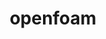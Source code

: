 ---
title: "openfoam"
layout: cache
categories: [package, develop]
meta: {"versions": ["2206", "2312"], "compilers": ["gcc@=11.4.0", "gcc@=12.3.0", "gcc@=7.3.1", "gcc@=9.4.0"], "oss": ["amzn2", "ubuntu20.04", "ubuntu22.04"], "platforms": ["linux"], "targets": ["aarch64", "neoverse_n1", "neoverse_v1", "neoverse_v2", "ppc64le", "skylake_avx512", "x86_64_v3", "x86_64_v4"], "stacks": ["aws-isc", "aws-isc-aarch64", "aws-pcluster-icelake", "aws-pcluster-neoverse_v1", "aws-pcluster-x86_64_v4", "e4s", "e4s-neoverse-v2", "e4s-neoverse_v1", "e4s-power", "root"], "num_specs": 90, "num_specs_by_stack": {"root": 90, "aws-isc-aarch64": 4, "aws-pcluster-neoverse_v1": 4, "aws-pcluster-icelake": 1, "aws-pcluster-x86_64_v4": 4, "aws-isc": 2, "e4s-power": 2, "e4s-neoverse_v1": 2, "e4s-neoverse-v2": 2, "e4s": 2}}
spec_details: [{"hash": "o5gy5vfji636hcrfvgou5e6nkdl2gynw", "compiler": "gcc@=7.3.1", "versions": ["2312"], "os": "amzn2", "platform": "linux", "target": "aarch64", "variants": ["build_system=generic", "~int64", "~kahip", "~knl", "~metis", "~mgridgen", "~paraview", "precision=dp", "+scotch", "+source", "~vtk", "~zoltan"], "stacks": ["root", "aws-isc-aarch64"], "size": "-", "tarball": "https://binaries.spack.io/develop/build_cache/linux-amzn2-aarch64/gcc-7.3.1/openfoam-2312/linux-amzn2-aarch64-gcc-7.3.1-openfoam-2312-o5gy5vfji636hcrfvgou5e6nkdl2gynw.spack"}, {"hash": "vt3mkpr6u5t4vpidbiqtlz33a26fe6lo", "compiler": "gcc@=7.3.1", "versions": ["2312"], "os": "amzn2", "platform": "linux", "target": "aarch64", "variants": ["build_system=generic", "~int64", "~kahip", "~knl", "~metis", "~mgridgen", "~paraview", "precision=dp", "+scotch", "+source", "~vtk", "~zoltan"], "stacks": ["root"], "size": "-", "tarball": "https://binaries.spack.io/develop/build_cache/linux-amzn2-aarch64/gcc-7.3.1/openfoam-2312/linux-amzn2-aarch64-gcc-7.3.1-openfoam-2312-vt3mkpr6u5t4vpidbiqtlz33a26fe6lo.spack"}, {"hash": "flsccrshur5zdaivtyyxzcjnnxeryj2q", "compiler": "gcc@=7.3.1", "versions": ["2312"], "os": "amzn2", "platform": "linux", "target": "aarch64", "variants": ["build_system=generic", "~int64", "~kahip", "~knl", "~metis", "~mgridgen", "~paraview", "precision=dp", "+scotch", "+source", "~vtk", "~zoltan"], "stacks": ["root"], "size": "-", "tarball": "https://binaries.spack.io/develop/build_cache/linux-amzn2-aarch64/gcc-7.3.1/openfoam-2312/linux-amzn2-aarch64-gcc-7.3.1-openfoam-2312-flsccrshur5zdaivtyyxzcjnnxeryj2q.spack"}, {"hash": "53v433wdemxmjpoau5z2o4524yh65tda", "compiler": "gcc@=7.3.1", "versions": ["2312"], "os": "amzn2", "platform": "linux", "target": "aarch64", "variants": ["build_system=generic", "~int64", "~kahip", "~knl", "~metis", "~mgridgen", "~paraview", "precision=dp", "+scotch", "+source", "~vtk", "~zoltan"], "stacks": ["root"], "size": "-", "tarball": "https://binaries.spack.io/develop/build_cache/linux-amzn2-aarch64/gcc-7.3.1/openfoam-2312/linux-amzn2-aarch64-gcc-7.3.1-openfoam-2312-53v433wdemxmjpoau5z2o4524yh65tda.spack"}, {"hash": "vndecchre63vy3k4yinltfxhph2emwrn", "compiler": "gcc@=7.3.1", "versions": ["2312"], "os": "amzn2", "platform": "linux", "target": "aarch64", "variants": ["build_system=generic", "~int64", "~kahip", "~knl", "~metis", "~mgridgen", "~paraview", "precision=dp", "+scotch", "+source", "~vtk", "~zoltan"], "stacks": ["root", "aws-isc-aarch64"], "size": "-", "tarball": "https://binaries.spack.io/develop/build_cache/linux-amzn2-aarch64/gcc-7.3.1/openfoam-2312/linux-amzn2-aarch64-gcc-7.3.1-openfoam-2312-vndecchre63vy3k4yinltfxhph2emwrn.spack"}, {"hash": "mhtzi7dqg65gjvilaivabo5ngg6sbmcr", "compiler": "gcc@=7.3.1", "versions": ["2312"], "os": "amzn2", "platform": "linux", "target": "aarch64", "variants": ["build_system=generic", "~int64", "~kahip", "~knl", "~metis", "~mgridgen", "~paraview", "precision=dp", "+scotch", "+source", "~vtk", "~zoltan"], "stacks": ["root"], "size": "-", "tarball": "https://binaries.spack.io/develop/build_cache/linux-amzn2-aarch64/gcc-7.3.1/openfoam-2312/linux-amzn2-aarch64-gcc-7.3.1-openfoam-2312-mhtzi7dqg65gjvilaivabo5ngg6sbmcr.spack"}, {"hash": "73phynsc3fwm6gxwjazy4xtyqnlln7pu", "compiler": "gcc@=7.3.1", "versions": ["2312"], "os": "amzn2", "platform": "linux", "target": "aarch64", "variants": ["build_system=generic", "~int64", "~kahip", "~knl", "~metis", "~mgridgen", "~paraview", "precision=dp", "+scotch", "+source", "~vtk", "~zoltan"], "stacks": ["root"], "size": "-", "tarball": "https://binaries.spack.io/develop/build_cache/linux-amzn2-aarch64/gcc-7.3.1/openfoam-2312/linux-amzn2-aarch64-gcc-7.3.1-openfoam-2312-73phynsc3fwm6gxwjazy4xtyqnlln7pu.spack"}, {"hash": "br72f75g5pyt3xvzajzu3obdw7jfsx7u", "compiler": "gcc@=7.3.1", "versions": ["2312"], "os": "amzn2", "platform": "linux", "target": "aarch64", "variants": ["build_system=generic", "~int64", "~kahip", "~knl", "~metis", "~mgridgen", "~paraview", "precision=dp", "+scotch", "+source", "~vtk", "~zoltan"], "stacks": ["root"], "size": "-", "tarball": "https://binaries.spack.io/develop/build_cache/linux-amzn2-aarch64/gcc-7.3.1/openfoam-2312/linux-amzn2-aarch64-gcc-7.3.1-openfoam-2312-br72f75g5pyt3xvzajzu3obdw7jfsx7u.spack"}, {"hash": "svym3gkx42zag7war34t26sqysjgsdze", "compiler": "gcc@=7.3.1", "versions": ["2312"], "os": "amzn2", "platform": "linux", "target": "aarch64", "variants": ["build_system=generic", "~int64", "~kahip", "~knl", "~metis", "~mgridgen", "~paraview", "precision=dp", "+scotch", "+source", "~vtk", "~zoltan"], "stacks": ["root"], "size": "-", "tarball": "https://binaries.spack.io/develop/build_cache/linux-amzn2-aarch64/gcc-7.3.1/openfoam-2312/linux-amzn2-aarch64-gcc-7.3.1-openfoam-2312-svym3gkx42zag7war34t26sqysjgsdze.spack"}, {"hash": "d3v2btoi42hf2tzav3x2dklvfqgblqyi", "compiler": "gcc@=12.3.0", "versions": ["2312"], "os": "amzn2", "platform": "linux", "target": "neoverse_n1", "variants": ["build_system=generic", "~int64", "~kahip", "~knl", "~metis", "~mgridgen", "~paraview", "precision=dp", "+scotch", "+source", "~vtk", "~zoltan"], "stacks": ["root"], "size": "-", "tarball": "https://binaries.spack.io/develop/build_cache/linux-amzn2-neoverse_n1/gcc-12.3.0/openfoam-2312/linux-amzn2-neoverse_n1-gcc-12.3.0-openfoam-2312-d3v2btoi42hf2tzav3x2dklvfqgblqyi.spack"}, {"hash": "w3a7665knk2vmmqubdg2e37rbzreq2bs", "compiler": "gcc@=12.3.0", "versions": ["2312"], "os": "amzn2", "platform": "linux", "target": "neoverse_n1", "variants": ["build_system=generic", "~int64", "~kahip", "~knl", "~metis", "~mgridgen", "~paraview", "precision=dp", "+scotch", "+source", "~vtk", "~zoltan"], "stacks": ["root", "aws-pcluster-neoverse_v1"], "size": "-", "tarball": "https://binaries.spack.io/develop/build_cache/linux-amzn2-neoverse_n1/gcc-12.3.0/openfoam-2312/linux-amzn2-neoverse_n1-gcc-12.3.0-openfoam-2312-w3a7665knk2vmmqubdg2e37rbzreq2bs.spack"}, {"hash": "ngny63ihweeea62x4sjj4dc4ks7oa7u6", "compiler": "gcc@=12.3.0", "versions": ["2312"], "os": "amzn2", "platform": "linux", "target": "neoverse_n1", "variants": ["build_system=generic", "~int64", "~kahip", "~knl", "~metis", "~mgridgen", "~paraview", "precision=dp", "+scotch", "+source", "~vtk", "~zoltan"], "stacks": ["root"], "size": "-", "tarball": "https://binaries.spack.io/develop/build_cache/linux-amzn2-neoverse_n1/gcc-12.3.0/openfoam-2312/linux-amzn2-neoverse_n1-gcc-12.3.0-openfoam-2312-ngny63ihweeea62x4sjj4dc4ks7oa7u6.spack"}, {"hash": "b76s7ncngudxle3hlpvwwx23ywd3uovw", "compiler": "gcc@=12.3.0", "versions": ["2312"], "os": "amzn2", "platform": "linux", "target": "neoverse_n1", "variants": ["build_system=generic", "~int64", "~kahip", "~knl", "~metis", "~mgridgen", "~paraview", "precision=dp", "+scotch", "+source", "~vtk", "~zoltan"], "stacks": ["root", "aws-pcluster-neoverse_v1"], "size": "-", "tarball": "https://binaries.spack.io/develop/build_cache/linux-amzn2-neoverse_n1/gcc-12.3.0/openfoam-2312/linux-amzn2-neoverse_n1-gcc-12.3.0-openfoam-2312-b76s7ncngudxle3hlpvwwx23ywd3uovw.spack"}, {"hash": "3xcj4wrkyw7wxxcqwqpud6mzyhpa6jp3", "compiler": "gcc@=12.3.0", "versions": ["2312"], "os": "amzn2", "platform": "linux", "target": "neoverse_n1", "variants": ["build_system=generic", "~int64", "~kahip", "~knl", "~metis", "~mgridgen", "~paraview", "precision=dp", "+scotch", "+source", "~vtk", "~zoltan"], "stacks": ["root"], "size": "-", "tarball": "https://binaries.spack.io/develop/build_cache/linux-amzn2-neoverse_n1/gcc-12.3.0/openfoam-2312/linux-amzn2-neoverse_n1-gcc-12.3.0-openfoam-2312-3xcj4wrkyw7wxxcqwqpud6mzyhpa6jp3.spack"}, {"hash": "qyqzaurr5lvlea2omkt7zgnboielu66q", "compiler": "gcc@=12.3.0", "versions": ["2312"], "os": "amzn2", "platform": "linux", "target": "neoverse_n1", "variants": ["build_system=generic", "~int64", "~kahip", "~knl", "~metis", "~mgridgen", "~paraview", "precision=dp", "+scotch", "+source", "~vtk", "~zoltan"], "stacks": ["root"], "size": "-", "tarball": "https://binaries.spack.io/develop/build_cache/linux-amzn2-neoverse_n1/gcc-12.3.0/openfoam-2312/linux-amzn2-neoverse_n1-gcc-12.3.0-openfoam-2312-qyqzaurr5lvlea2omkt7zgnboielu66q.spack"}, {"hash": "thupvb2vvkgebvimwdgzpqygkx3qdruq", "compiler": "gcc@=12.3.0", "versions": ["2312"], "os": "amzn2", "platform": "linux", "target": "neoverse_n1", "variants": ["build_system=generic", "~int64", "~kahip", "~knl", "~metis", "~mgridgen", "~paraview", "precision=dp", "+scotch", "+source", "~vtk", "~zoltan"], "stacks": ["root"], "size": "-", "tarball": "https://binaries.spack.io/develop/build_cache/linux-amzn2-neoverse_n1/gcc-12.3.0/openfoam-2312/linux-amzn2-neoverse_n1-gcc-12.3.0-openfoam-2312-thupvb2vvkgebvimwdgzpqygkx3qdruq.spack"}, {"hash": "vedjtevkw6wlneu2gkxtvduyp3dtmyqc", "compiler": "gcc@=12.3.0", "versions": ["2312"], "os": "amzn2", "platform": "linux", "target": "neoverse_n1", "variants": ["build_system=generic", "~int64", "~kahip", "~knl", "~metis", "~mgridgen", "~paraview", "precision=dp", "+scotch", "+source", "~vtk", "~zoltan"], "stacks": ["root"], "size": "-", "tarball": "https://binaries.spack.io/develop/build_cache/linux-amzn2-neoverse_n1/gcc-12.3.0/openfoam-2312/linux-amzn2-neoverse_n1-gcc-12.3.0-openfoam-2312-vedjtevkw6wlneu2gkxtvduyp3dtmyqc.spack"}, {"hash": "pth65s7ovoprb4i5tgmjfqrnedzplv2r", "compiler": "gcc@=12.3.0", "versions": ["2312"], "os": "amzn2", "platform": "linux", "target": "neoverse_n1", "variants": ["build_system=generic", "~int64", "~kahip", "~knl", "~metis", "~mgridgen", "~paraview", "precision=dp", "+scotch", "+source", "~vtk", "~zoltan"], "stacks": ["root"], "size": "-", "tarball": "https://binaries.spack.io/develop/build_cache/linux-amzn2-neoverse_n1/gcc-12.3.0/openfoam-2312/linux-amzn2-neoverse_n1-gcc-12.3.0-openfoam-2312-pth65s7ovoprb4i5tgmjfqrnedzplv2r.spack"}, {"hash": "dcyk6zov3tzx4xuua22nbwjysp45rr2g", "compiler": "gcc@=7.3.1", "versions": ["2312"], "os": "amzn2", "platform": "linux", "target": "neoverse_n1", "variants": ["build_system=generic", "~int64", "~kahip", "~knl", "~metis", "~mgridgen", "~paraview", "precision=dp", "+scotch", "+source", "~vtk", "~zoltan"], "stacks": ["root"], "size": "-", "tarball": "https://binaries.spack.io/develop/build_cache/linux-amzn2-neoverse_n1/gcc-7.3.1/openfoam-2312/linux-amzn2-neoverse_n1-gcc-7.3.1-openfoam-2312-dcyk6zov3tzx4xuua22nbwjysp45rr2g.spack"}, {"hash": "cdkafkvprholuctfpgtm35axfo6hb3fm", "compiler": "gcc@=7.3.1", "versions": ["2312"], "os": "amzn2", "platform": "linux", "target": "neoverse_n1", "variants": ["build_system=generic", "~int64", "~kahip", "~knl", "~metis", "~mgridgen", "~paraview", "precision=dp", "+scotch", "+source", "~vtk", "~zoltan"], "stacks": ["root"], "size": "-", "tarball": "https://binaries.spack.io/develop/build_cache/linux-amzn2-neoverse_n1/gcc-7.3.1/openfoam-2312/linux-amzn2-neoverse_n1-gcc-7.3.1-openfoam-2312-cdkafkvprholuctfpgtm35axfo6hb3fm.spack"}, {"hash": "a5x2hkeml4ldgyxrwdkfyrjscyqxresq", "compiler": "gcc@=7.3.1", "versions": ["2312"], "os": "amzn2", "platform": "linux", "target": "neoverse_n1", "variants": ["build_system=generic", "~int64", "~kahip", "~knl", "~metis", "~mgridgen", "~paraview", "precision=dp", "+scotch", "+source", "~vtk", "~zoltan"], "stacks": ["root"], "size": "-", "tarball": "https://binaries.spack.io/develop/build_cache/linux-amzn2-neoverse_n1/gcc-7.3.1/openfoam-2312/linux-amzn2-neoverse_n1-gcc-7.3.1-openfoam-2312-a5x2hkeml4ldgyxrwdkfyrjscyqxresq.spack"}, {"hash": "35bjzjzot5tgxn6esucxikbhi2fgce6m", "compiler": "gcc@=7.3.1", "versions": ["2312"], "os": "amzn2", "platform": "linux", "target": "neoverse_n1", "variants": ["build_system=generic", "~int64", "~kahip", "~knl", "~metis", "~mgridgen", "~paraview", "precision=dp", "+scotch", "+source", "~vtk", "~zoltan"], "stacks": ["root"], "size": "-", "tarball": "https://binaries.spack.io/develop/build_cache/linux-amzn2-neoverse_n1/gcc-7.3.1/openfoam-2312/linux-amzn2-neoverse_n1-gcc-7.3.1-openfoam-2312-35bjzjzot5tgxn6esucxikbhi2fgce6m.spack"}, {"hash": "caxkkzodbr72ckqj5vshopklz7dyabom", "compiler": "gcc@=7.3.1", "versions": ["2312"], "os": "amzn2", "platform": "linux", "target": "neoverse_n1", "variants": ["build_system=generic", "~int64", "~kahip", "~knl", "~metis", "~mgridgen", "~paraview", "precision=dp", "+scotch", "+source", "~vtk", "~zoltan"], "stacks": ["root"], "size": "-", "tarball": "https://binaries.spack.io/develop/build_cache/linux-amzn2-neoverse_n1/gcc-7.3.1/openfoam-2312/linux-amzn2-neoverse_n1-gcc-7.3.1-openfoam-2312-caxkkzodbr72ckqj5vshopklz7dyabom.spack"}, {"hash": "y2nzwuan5p7stsgkqzw6wi62xqikybso", "compiler": "gcc@=7.3.1", "versions": ["2312"], "os": "amzn2", "platform": "linux", "target": "neoverse_n1", "variants": ["build_system=generic", "~int64", "~kahip", "~knl", "~metis", "~mgridgen", "~paraview", "precision=dp", "+scotch", "+source", "~vtk", "~zoltan"], "stacks": ["root", "aws-isc-aarch64"], "size": "-", "tarball": "https://binaries.spack.io/develop/build_cache/linux-amzn2-neoverse_n1/gcc-7.3.1/openfoam-2312/linux-amzn2-neoverse_n1-gcc-7.3.1-openfoam-2312-y2nzwuan5p7stsgkqzw6wi62xqikybso.spack"}, {"hash": "ceju272wsl54wm3gg7b42c3pp2fsig3f", "compiler": "gcc@=7.3.1", "versions": ["2312"], "os": "amzn2", "platform": "linux", "target": "neoverse_n1", "variants": ["build_system=generic", "~int64", "~kahip", "~knl", "~metis", "~mgridgen", "~paraview", "precision=dp", "+scotch", "+source", "~vtk", "~zoltan"], "stacks": ["root"], "size": "-", "tarball": "https://binaries.spack.io/develop/build_cache/linux-amzn2-neoverse_n1/gcc-7.3.1/openfoam-2312/linux-amzn2-neoverse_n1-gcc-7.3.1-openfoam-2312-ceju272wsl54wm3gg7b42c3pp2fsig3f.spack"}, {"hash": "i6hponeoy5uygdcliitlblqphow2a6ut", "compiler": "gcc@=7.3.1", "versions": ["2312"], "os": "amzn2", "platform": "linux", "target": "neoverse_n1", "variants": ["build_system=generic", "~int64", "~kahip", "~knl", "~metis", "~mgridgen", "~paraview", "precision=dp", "+scotch", "+source", "~vtk", "~zoltan"], "stacks": ["root"], "size": "-", "tarball": "https://binaries.spack.io/develop/build_cache/linux-amzn2-neoverse_n1/gcc-7.3.1/openfoam-2312/linux-amzn2-neoverse_n1-gcc-7.3.1-openfoam-2312-i6hponeoy5uygdcliitlblqphow2a6ut.spack"}, {"hash": "crlyasp7mzu246svcs27pcmrrigcpjzi", "compiler": "gcc@=7.3.1", "versions": ["2312"], "os": "amzn2", "platform": "linux", "target": "neoverse_n1", "variants": ["build_system=generic", "~int64", "~kahip", "~knl", "~metis", "~mgridgen", "~paraview", "precision=dp", "+scotch", "+source", "~vtk", "~zoltan"], "stacks": ["root", "aws-isc-aarch64"], "size": "-", "tarball": "https://binaries.spack.io/develop/build_cache/linux-amzn2-neoverse_n1/gcc-7.3.1/openfoam-2312/linux-amzn2-neoverse_n1-gcc-7.3.1-openfoam-2312-crlyasp7mzu246svcs27pcmrrigcpjzi.spack"}, {"hash": "z4hcjtwhkobjs27wesl3pm4hveedxjxm", "compiler": "gcc@=12.3.0", "versions": ["2312"], "os": "amzn2", "platform": "linux", "target": "neoverse_v1", "variants": ["build_system=generic", "~int64", "~kahip", "~knl", "~metis", "~mgridgen", "~paraview", "precision=dp", "+scotch", "+source", "~vtk", "~zoltan"], "stacks": ["root", "aws-pcluster-neoverse_v1"], "size": "-", "tarball": "https://binaries.spack.io/develop/build_cache/linux-amzn2-neoverse_v1/gcc-12.3.0/openfoam-2312/linux-amzn2-neoverse_v1-gcc-12.3.0-openfoam-2312-z4hcjtwhkobjs27wesl3pm4hveedxjxm.spack"}, {"hash": "elm2cywle4hnsirxcyi3oyyy6zl6ztxa", "compiler": "gcc@=12.3.0", "versions": ["2312"], "os": "amzn2", "platform": "linux", "target": "neoverse_v1", "variants": ["build_system=generic", "~int64", "~kahip", "~knl", "~metis", "~mgridgen", "~paraview", "precision=dp", "+scotch", "+source", "~vtk", "~zoltan"], "stacks": ["root"], "size": "-", "tarball": "https://binaries.spack.io/develop/build_cache/linux-amzn2-neoverse_v1/gcc-12.3.0/openfoam-2312/linux-amzn2-neoverse_v1-gcc-12.3.0-openfoam-2312-elm2cywle4hnsirxcyi3oyyy6zl6ztxa.spack"}, {"hash": "56qmx6margse7dkt4jswog2qxodjtfpx", "compiler": "gcc@=12.3.0", "versions": ["2312"], "os": "amzn2", "platform": "linux", "target": "neoverse_v1", "variants": ["build_system=generic", "~int64", "~kahip", "~knl", "~metis", "~mgridgen", "~paraview", "precision=dp", "+scotch", "+source", "~vtk", "~zoltan"], "stacks": ["root"], "size": "-", "tarball": "https://binaries.spack.io/develop/build_cache/linux-amzn2-neoverse_v1/gcc-12.3.0/openfoam-2312/linux-amzn2-neoverse_v1-gcc-12.3.0-openfoam-2312-56qmx6margse7dkt4jswog2qxodjtfpx.spack"}, {"hash": "7m3lun4jlxujlozlix5gyih6rvz7z43w", "compiler": "gcc@=12.3.0", "versions": ["2312"], "os": "amzn2", "platform": "linux", "target": "neoverse_v1", "variants": ["build_system=generic", "~int64", "~kahip", "~knl", "~metis", "~mgridgen", "~paraview", "precision=dp", "+scotch", "+source", "~vtk", "~zoltan"], "stacks": ["root"], "size": "-", "tarball": "https://binaries.spack.io/develop/build_cache/linux-amzn2-neoverse_v1/gcc-12.3.0/openfoam-2312/linux-amzn2-neoverse_v1-gcc-12.3.0-openfoam-2312-7m3lun4jlxujlozlix5gyih6rvz7z43w.spack"}, {"hash": "v4akeuaclzpl5scv7ie2uwtlvhd2u5mg", "compiler": "gcc@=12.3.0", "versions": ["2312"], "os": "amzn2", "platform": "linux", "target": "neoverse_v1", "variants": ["build_system=generic", "~int64", "~kahip", "~knl", "~metis", "~mgridgen", "~paraview", "precision=dp", "+scotch", "+source", "~vtk", "~zoltan"], "stacks": ["root"], "size": "-", "tarball": "https://binaries.spack.io/develop/build_cache/linux-amzn2-neoverse_v1/gcc-12.3.0/openfoam-2312/linux-amzn2-neoverse_v1-gcc-12.3.0-openfoam-2312-v4akeuaclzpl5scv7ie2uwtlvhd2u5mg.spack"}, {"hash": "gwayj72eytlosdi6dvogzyw42fcum7bm", "compiler": "gcc@=12.3.0", "versions": ["2312"], "os": "amzn2", "platform": "linux", "target": "neoverse_v1", "variants": ["build_system=generic", "~int64", "~kahip", "~knl", "~metis", "~mgridgen", "~paraview", "precision=dp", "+scotch", "+source", "~vtk", "~zoltan"], "stacks": ["root"], "size": "-", "tarball": "https://binaries.spack.io/develop/build_cache/linux-amzn2-neoverse_v1/gcc-12.3.0/openfoam-2312/linux-amzn2-neoverse_v1-gcc-12.3.0-openfoam-2312-gwayj72eytlosdi6dvogzyw42fcum7bm.spack"}, {"hash": "xuy7ujkffbmw3pzd6ohluyr2vwnmn5py", "compiler": "gcc@=12.3.0", "versions": ["2312"], "os": "amzn2", "platform": "linux", "target": "neoverse_v1", "variants": ["build_system=generic", "~int64", "~kahip", "~knl", "~metis", "~mgridgen", "~paraview", "precision=dp", "+scotch", "+source", "~vtk", "~zoltan"], "stacks": ["root"], "size": "-", "tarball": "https://binaries.spack.io/develop/build_cache/linux-amzn2-neoverse_v1/gcc-12.3.0/openfoam-2312/linux-amzn2-neoverse_v1-gcc-12.3.0-openfoam-2312-xuy7ujkffbmw3pzd6ohluyr2vwnmn5py.spack"}, {"hash": "m4hhbwcfk4b25ycjqioka4e7f6z5xg6g", "compiler": "gcc@=12.3.0", "versions": ["2312"], "os": "amzn2", "platform": "linux", "target": "neoverse_v1", "variants": ["build_system=generic", "~int64", "~kahip", "~knl", "~metis", "~mgridgen", "~paraview", "precision=dp", "+scotch", "+source", "~vtk", "~zoltan"], "stacks": ["root", "aws-pcluster-neoverse_v1"], "size": "-", "tarball": "https://binaries.spack.io/develop/build_cache/linux-amzn2-neoverse_v1/gcc-12.3.0/openfoam-2312/linux-amzn2-neoverse_v1-gcc-12.3.0-openfoam-2312-m4hhbwcfk4b25ycjqioka4e7f6z5xg6g.spack"}, {"hash": "pcoqgygxpwu5amyq5i3xyglgmb2h7tvp", "compiler": "gcc@=12.3.0", "versions": ["2312"], "os": "amzn2", "platform": "linux", "target": "neoverse_v1", "variants": ["build_system=generic", "~int64", "~kahip", "~knl", "~metis", "~mgridgen", "~paraview", "precision=dp", "+scotch", "+source", "~vtk", "~zoltan"], "stacks": ["root"], "size": "-", "tarball": "https://binaries.spack.io/develop/build_cache/linux-amzn2-neoverse_v1/gcc-12.3.0/openfoam-2312/linux-amzn2-neoverse_v1-gcc-12.3.0-openfoam-2312-pcoqgygxpwu5amyq5i3xyglgmb2h7tvp.spack"}, {"hash": "65k7jgwxrqwa55urq7ishw2ceicsnln7", "compiler": "gcc@=7.3.1", "versions": ["2206"], "os": "amzn2", "platform": "linux", "target": "skylake_avx512", "variants": ["build_system=generic", "~int64", "~kahip", "~knl", "~metis", "~mgridgen", "~paraview", "precision=dp", "+scotch", "+source", "~vtk", "~zoltan"], "stacks": ["aws-pcluster-icelake", "root"], "size": "-", "tarball": "https://binaries.spack.io/develop/build_cache/linux-amzn2-skylake_avx512/gcc-7.3.1/openfoam-2206/linux-amzn2-skylake_avx512-gcc-7.3.1-openfoam-2206-65k7jgwxrqwa55urq7ishw2ceicsnln7.spack"}, {"hash": "rvk3liyl4gvykeszqmgtpiv2qirwjsrt", "compiler": "gcc@=12.3.0", "versions": ["2312"], "os": "amzn2", "platform": "linux", "target": "x86_64_v3", "variants": ["build_system=generic", "~int64", "~kahip", "~knl", "~metis", "~mgridgen", "~paraview", "precision=dp", "+scotch", "+source", "~vtk", "~zoltan"], "stacks": ["root", "aws-pcluster-x86_64_v4"], "size": "-", "tarball": "https://binaries.spack.io/develop/build_cache/linux-amzn2-x86_64_v3/gcc-12.3.0/openfoam-2312/linux-amzn2-x86_64_v3-gcc-12.3.0-openfoam-2312-rvk3liyl4gvykeszqmgtpiv2qirwjsrt.spack"}, {"hash": "z2pberuu77hvopk7nqpgmel6gv6ghlgf", "compiler": "gcc@=12.3.0", "versions": ["2312"], "os": "amzn2", "platform": "linux", "target": "x86_64_v3", "variants": ["build_system=generic", "~int64", "~kahip", "~knl", "~metis", "~mgridgen", "~paraview", "precision=dp", "+scotch", "+source", "~vtk", "~zoltan"], "stacks": ["root"], "size": "-", "tarball": "https://binaries.spack.io/develop/build_cache/linux-amzn2-x86_64_v3/gcc-12.3.0/openfoam-2312/linux-amzn2-x86_64_v3-gcc-12.3.0-openfoam-2312-z2pberuu77hvopk7nqpgmel6gv6ghlgf.spack"}, {"hash": "alrxsnogg2dqkqa5tqzn3uxkvu7mj63o", "compiler": "gcc@=12.3.0", "versions": ["2312"], "os": "amzn2", "platform": "linux", "target": "x86_64_v3", "variants": ["build_system=generic", "~int64", "~kahip", "~knl", "~metis", "~mgridgen", "~paraview", "precision=dp", "+scotch", "+source", "~vtk", "~zoltan"], "stacks": ["root"], "size": "-", "tarball": "https://binaries.spack.io/develop/build_cache/linux-amzn2-x86_64_v3/gcc-12.3.0/openfoam-2312/linux-amzn2-x86_64_v3-gcc-12.3.0-openfoam-2312-alrxsnogg2dqkqa5tqzn3uxkvu7mj63o.spack"}, {"hash": "43ayd54vim2ltqbxpj6vjn3hd6e7q4tp", "compiler": "gcc@=12.3.0", "versions": ["2312"], "os": "amzn2", "platform": "linux", "target": "x86_64_v3", "variants": ["build_system=generic", "~int64", "~kahip", "~knl", "~metis", "~mgridgen", "~paraview", "precision=dp", "+scotch", "+source", "~vtk", "~zoltan"], "stacks": ["root"], "size": "-", "tarball": "https://binaries.spack.io/develop/build_cache/linux-amzn2-x86_64_v3/gcc-12.3.0/openfoam-2312/linux-amzn2-x86_64_v3-gcc-12.3.0-openfoam-2312-43ayd54vim2ltqbxpj6vjn3hd6e7q4tp.spack"}, {"hash": "j4bidrkhzy4h2fjrvz6vn73td26nmqsq", "compiler": "gcc@=12.3.0", "versions": ["2312"], "os": "amzn2", "platform": "linux", "target": "x86_64_v3", "variants": ["build_system=generic", "~int64", "~kahip", "~knl", "~metis", "~mgridgen", "~paraview", "precision=dp", "+scotch", "+source", "~vtk", "~zoltan"], "stacks": ["root"], "size": "-", "tarball": "https://binaries.spack.io/develop/build_cache/linux-amzn2-x86_64_v3/gcc-12.3.0/openfoam-2312/linux-amzn2-x86_64_v3-gcc-12.3.0-openfoam-2312-j4bidrkhzy4h2fjrvz6vn73td26nmqsq.spack"}, {"hash": "xuk7qdktliayus5kw473enwedenel4iy", "compiler": "gcc@=12.3.0", "versions": ["2312"], "os": "amzn2", "platform": "linux", "target": "x86_64_v3", "variants": ["build_system=generic", "~int64", "~kahip", "~knl", "~metis", "~mgridgen", "~paraview", "precision=dp", "+scotch", "+source", "~vtk", "~zoltan"], "stacks": ["root", "aws-pcluster-x86_64_v4"], "size": "-", "tarball": "https://binaries.spack.io/develop/build_cache/linux-amzn2-x86_64_v3/gcc-12.3.0/openfoam-2312/linux-amzn2-x86_64_v3-gcc-12.3.0-openfoam-2312-xuk7qdktliayus5kw473enwedenel4iy.spack"}, {"hash": "xf7dz5jrmr7uf2plyzq3wcwvlr57q7vc", "compiler": "gcc@=12.3.0", "versions": ["2312"], "os": "amzn2", "platform": "linux", "target": "x86_64_v3", "variants": ["build_system=generic", "~int64", "~kahip", "~knl", "~metis", "~mgridgen", "~paraview", "precision=dp", "+scotch", "+source", "~vtk", "~zoltan"], "stacks": ["root"], "size": "-", "tarball": "https://binaries.spack.io/develop/build_cache/linux-amzn2-x86_64_v3/gcc-12.3.0/openfoam-2312/linux-amzn2-x86_64_v3-gcc-12.3.0-openfoam-2312-xf7dz5jrmr7uf2plyzq3wcwvlr57q7vc.spack"}, {"hash": "hfcotmxw2ubwtl2om5v5m7rqly3ubqrk", "compiler": "gcc@=12.3.0", "versions": ["2312"], "os": "amzn2", "platform": "linux", "target": "x86_64_v3", "variants": ["build_system=generic", "~int64", "~kahip", "~knl", "~metis", "~mgridgen", "~paraview", "precision=dp", "+scotch", "+source", "~vtk", "~zoltan"], "stacks": ["root"], "size": "-", "tarball": "https://binaries.spack.io/develop/build_cache/linux-amzn2-x86_64_v3/gcc-12.3.0/openfoam-2312/linux-amzn2-x86_64_v3-gcc-12.3.0-openfoam-2312-hfcotmxw2ubwtl2om5v5m7rqly3ubqrk.spack"}, {"hash": "jx6uqzq2keeksbgrphd35ftbtsmet2ry", "compiler": "gcc@=12.3.0", "versions": ["2312"], "os": "amzn2", "platform": "linux", "target": "x86_64_v3", "variants": ["build_system=generic", "~int64", "~kahip", "~knl", "~metis", "~mgridgen", "~paraview", "precision=dp", "+scotch", "+source", "~vtk", "~zoltan"], "stacks": ["root"], "size": "-", "tarball": "https://binaries.spack.io/develop/build_cache/linux-amzn2-x86_64_v3/gcc-12.3.0/openfoam-2312/linux-amzn2-x86_64_v3-gcc-12.3.0-openfoam-2312-jx6uqzq2keeksbgrphd35ftbtsmet2ry.spack"}, {"hash": "n2zwkkxnbbleob2xllnzrladdxm2pq7y", "compiler": "gcc@=7.3.1", "versions": ["2312"], "os": "amzn2", "platform": "linux", "target": "x86_64_v3", "variants": ["build_system=generic", "~int64", "~kahip", "~knl", "~metis", "~mgridgen", "~paraview", "precision=dp", "+scotch", "+source", "~vtk", "~zoltan"], "stacks": ["root"], "size": "-", "tarball": "https://binaries.spack.io/develop/build_cache/linux-amzn2-x86_64_v3/gcc-7.3.1/openfoam-2312/linux-amzn2-x86_64_v3-gcc-7.3.1-openfoam-2312-n2zwkkxnbbleob2xllnzrladdxm2pq7y.spack"}, {"hash": "logncfvz5p5wderredpzzzy37idqr5ld", "compiler": "gcc@=7.3.1", "versions": ["2312"], "os": "amzn2", "platform": "linux", "target": "x86_64_v3", "variants": ["build_system=generic", "~int64", "~kahip", "~knl", "~metis", "~mgridgen", "~paraview", "precision=dp", "+scotch", "+source", "~vtk", "~zoltan"], "stacks": ["root"], "size": "-", "tarball": "https://binaries.spack.io/develop/build_cache/linux-amzn2-x86_64_v3/gcc-7.3.1/openfoam-2312/linux-amzn2-x86_64_v3-gcc-7.3.1-openfoam-2312-logncfvz5p5wderredpzzzy37idqr5ld.spack"}, {"hash": "u25pjaxavphvuyzwjgs5ze2mz7rglxsa", "compiler": "gcc@=7.3.1", "versions": ["2312"], "os": "amzn2", "platform": "linux", "target": "x86_64_v3", "variants": ["build_system=generic", "~int64", "~kahip", "~knl", "~metis", "~mgridgen", "~paraview", "precision=dp", "+scotch", "+source", "~vtk", "~zoltan"], "stacks": ["root"], "size": "-", "tarball": "https://binaries.spack.io/develop/build_cache/linux-amzn2-x86_64_v3/gcc-7.3.1/openfoam-2312/linux-amzn2-x86_64_v3-gcc-7.3.1-openfoam-2312-u25pjaxavphvuyzwjgs5ze2mz7rglxsa.spack"}, {"hash": "o6y44s4im2aetemr2m554yevsvybkthp", "compiler": "gcc@=7.3.1", "versions": ["2312"], "os": "amzn2", "platform": "linux", "target": "x86_64_v3", "variants": ["build_system=generic", "~int64", "~kahip", "~knl", "~metis", "~mgridgen", "~paraview", "precision=dp", "+scotch", "+source", "~vtk", "~zoltan"], "stacks": ["root"], "size": "-", "tarball": "https://binaries.spack.io/develop/build_cache/linux-amzn2-x86_64_v3/gcc-7.3.1/openfoam-2312/linux-amzn2-x86_64_v3-gcc-7.3.1-openfoam-2312-o6y44s4im2aetemr2m554yevsvybkthp.spack"}, {"hash": "6nw2hlf4zhpd7zbg3hayw2u25a4tuedc", "compiler": "gcc@=7.3.1", "versions": ["2312"], "os": "amzn2", "platform": "linux", "target": "x86_64_v3", "variants": ["build_system=generic", "~int64", "~kahip", "~knl", "~metis", "~mgridgen", "~paraview", "precision=dp", "+scotch", "+source", "~vtk", "~zoltan"], "stacks": ["root"], "size": "-", "tarball": "https://binaries.spack.io/develop/build_cache/linux-amzn2-x86_64_v3/gcc-7.3.1/openfoam-2312/linux-amzn2-x86_64_v3-gcc-7.3.1-openfoam-2312-6nw2hlf4zhpd7zbg3hayw2u25a4tuedc.spack"}, {"hash": "jw4ilqjavzenwt7yzmrq53zn7emifovt", "compiler": "gcc@=7.3.1", "versions": ["2312"], "os": "amzn2", "platform": "linux", "target": "x86_64_v3", "variants": ["build_system=generic", "~int64", "~kahip", "~knl", "~metis", "~mgridgen", "~paraview", "precision=dp", "+scotch", "+source", "~vtk", "~zoltan"], "stacks": ["root", "aws-isc"], "size": "-", "tarball": "https://binaries.spack.io/develop/build_cache/linux-amzn2-x86_64_v3/gcc-7.3.1/openfoam-2312/linux-amzn2-x86_64_v3-gcc-7.3.1-openfoam-2312-jw4ilqjavzenwt7yzmrq53zn7emifovt.spack"}, {"hash": "bhw6gojmekrnk4675soflgbfcovo3dnn", "compiler": "gcc@=7.3.1", "versions": ["2312"], "os": "amzn2", "platform": "linux", "target": "x86_64_v3", "variants": ["build_system=generic", "~int64", "~kahip", "~knl", "~metis", "~mgridgen", "~paraview", "precision=dp", "+scotch", "+source", "~vtk", "~zoltan"], "stacks": ["root"], "size": "-", "tarball": "https://binaries.spack.io/develop/build_cache/linux-amzn2-x86_64_v3/gcc-7.3.1/openfoam-2312/linux-amzn2-x86_64_v3-gcc-7.3.1-openfoam-2312-bhw6gojmekrnk4675soflgbfcovo3dnn.spack"}, {"hash": "y7stzoooqye7oocbsezshdgzsibaxnpo", "compiler": "gcc@=7.3.1", "versions": ["2312"], "os": "amzn2", "platform": "linux", "target": "x86_64_v3", "variants": ["build_system=generic", "~int64", "~kahip", "~knl", "~metis", "~mgridgen", "~paraview", "precision=dp", "+scotch", "+source", "~vtk", "~zoltan"], "stacks": ["root", "aws-isc"], "size": "-", "tarball": "https://binaries.spack.io/develop/build_cache/linux-amzn2-x86_64_v3/gcc-7.3.1/openfoam-2312/linux-amzn2-x86_64_v3-gcc-7.3.1-openfoam-2312-y7stzoooqye7oocbsezshdgzsibaxnpo.spack"}, {"hash": "v4prnawyfs5qyedlmnypavkbpkbuuc2z", "compiler": "gcc@=7.3.1", "versions": ["2312"], "os": "amzn2", "platform": "linux", "target": "x86_64_v3", "variants": ["build_system=generic", "~int64", "~kahip", "~knl", "~metis", "~mgridgen", "~paraview", "precision=dp", "+scotch", "+source", "~vtk", "~zoltan"], "stacks": ["root"], "size": "-", "tarball": "https://binaries.spack.io/develop/build_cache/linux-amzn2-x86_64_v3/gcc-7.3.1/openfoam-2312/linux-amzn2-x86_64_v3-gcc-7.3.1-openfoam-2312-v4prnawyfs5qyedlmnypavkbpkbuuc2z.spack"}, {"hash": "3zkx5fo6ewlsrvk3pprogjwtb7logxv2", "compiler": "gcc@=12.3.0", "versions": ["2312"], "os": "amzn2", "platform": "linux", "target": "x86_64_v4", "variants": ["build_system=generic", "~int64", "~kahip", "~knl", "~metis", "~mgridgen", "~paraview", "precision=dp", "+scotch", "+source", "~vtk", "~zoltan"], "stacks": ["root"], "size": "-", "tarball": "https://binaries.spack.io/develop/build_cache/linux-amzn2-x86_64_v4/gcc-12.3.0/openfoam-2312/linux-amzn2-x86_64_v4-gcc-12.3.0-openfoam-2312-3zkx5fo6ewlsrvk3pprogjwtb7logxv2.spack"}, {"hash": "ywapdolkv3wjosydmc3z7yn64hplxw6u", "compiler": "gcc@=12.3.0", "versions": ["2312"], "os": "amzn2", "platform": "linux", "target": "x86_64_v4", "variants": ["build_system=generic", "~int64", "~kahip", "~knl", "~metis", "~mgridgen", "~paraview", "precision=dp", "+scotch", "+source", "~vtk", "~zoltan"], "stacks": ["root"], "size": "-", "tarball": "https://binaries.spack.io/develop/build_cache/linux-amzn2-x86_64_v4/gcc-12.3.0/openfoam-2312/linux-amzn2-x86_64_v4-gcc-12.3.0-openfoam-2312-ywapdolkv3wjosydmc3z7yn64hplxw6u.spack"}, {"hash": "ctftcpdi23abszl27vybmlevd2lcyk5g", "compiler": "gcc@=12.3.0", "versions": ["2312"], "os": "amzn2", "platform": "linux", "target": "x86_64_v4", "variants": ["build_system=generic", "~int64", "~kahip", "~knl", "~metis", "~mgridgen", "~paraview", "precision=dp", "+scotch", "+source", "~vtk", "~zoltan"], "stacks": ["root"], "size": "-", "tarball": "https://binaries.spack.io/develop/build_cache/linux-amzn2-x86_64_v4/gcc-12.3.0/openfoam-2312/linux-amzn2-x86_64_v4-gcc-12.3.0-openfoam-2312-ctftcpdi23abszl27vybmlevd2lcyk5g.spack"}, {"hash": "kx3z37x2cdl67mndseye5vskavya6oyn", "compiler": "gcc@=12.3.0", "versions": ["2312"], "os": "amzn2", "platform": "linux", "target": "x86_64_v4", "variants": ["build_system=generic", "~int64", "~kahip", "~knl", "~metis", "~mgridgen", "~paraview", "precision=dp", "+scotch", "+source", "~vtk", "~zoltan"], "stacks": ["root"], "size": "-", "tarball": "https://binaries.spack.io/develop/build_cache/linux-amzn2-x86_64_v4/gcc-12.3.0/openfoam-2312/linux-amzn2-x86_64_v4-gcc-12.3.0-openfoam-2312-kx3z37x2cdl67mndseye5vskavya6oyn.spack"}, {"hash": "ieyfodirkzmyyx4lcqvudum53bpoic3u", "compiler": "gcc@=12.3.0", "versions": ["2312"], "os": "amzn2", "platform": "linux", "target": "x86_64_v4", "variants": ["build_system=generic", "~int64", "~kahip", "~knl", "~metis", "~mgridgen", "~paraview", "precision=dp", "+scotch", "+source", "~vtk", "~zoltan"], "stacks": ["root"], "size": "-", "tarball": "https://binaries.spack.io/develop/build_cache/linux-amzn2-x86_64_v4/gcc-12.3.0/openfoam-2312/linux-amzn2-x86_64_v4-gcc-12.3.0-openfoam-2312-ieyfodirkzmyyx4lcqvudum53bpoic3u.spack"}, {"hash": "ag55qptzs4czp2iho2frowulh7obkwkg", "compiler": "gcc@=12.3.0", "versions": ["2312"], "os": "amzn2", "platform": "linux", "target": "x86_64_v4", "variants": ["build_system=generic", "~int64", "~kahip", "~knl", "~metis", "~mgridgen", "~paraview", "precision=dp", "+scotch", "+source", "~vtk", "~zoltan"], "stacks": ["root", "aws-pcluster-x86_64_v4"], "size": "-", "tarball": "https://binaries.spack.io/develop/build_cache/linux-amzn2-x86_64_v4/gcc-12.3.0/openfoam-2312/linux-amzn2-x86_64_v4-gcc-12.3.0-openfoam-2312-ag55qptzs4czp2iho2frowulh7obkwkg.spack"}, {"hash": "6bceqb77y4d2pihgwxuhktr6xbzhsd2w", "compiler": "gcc@=12.3.0", "versions": ["2312"], "os": "amzn2", "platform": "linux", "target": "x86_64_v4", "variants": ["build_system=generic", "~int64", "~kahip", "~knl", "~metis", "~mgridgen", "~paraview", "precision=dp", "+scotch", "+source", "~vtk", "~zoltan"], "stacks": ["root"], "size": "-", "tarball": "https://binaries.spack.io/develop/build_cache/linux-amzn2-x86_64_v4/gcc-12.3.0/openfoam-2312/linux-amzn2-x86_64_v4-gcc-12.3.0-openfoam-2312-6bceqb77y4d2pihgwxuhktr6xbzhsd2w.spack"}, {"hash": "cqta737ugdr6o54ac2jwed7kodndpamv", "compiler": "gcc@=12.3.0", "versions": ["2312"], "os": "amzn2", "platform": "linux", "target": "x86_64_v4", "variants": ["build_system=generic", "~int64", "~kahip", "~knl", "~metis", "~mgridgen", "~paraview", "precision=dp", "+scotch", "+source", "~vtk", "~zoltan"], "stacks": ["root"], "size": "-", "tarball": "https://binaries.spack.io/develop/build_cache/linux-amzn2-x86_64_v4/gcc-12.3.0/openfoam-2312/linux-amzn2-x86_64_v4-gcc-12.3.0-openfoam-2312-cqta737ugdr6o54ac2jwed7kodndpamv.spack"}, {"hash": "sak7oxk2os4st52245skoauz4hco6uf7", "compiler": "gcc@=12.3.0", "versions": ["2312"], "os": "amzn2", "platform": "linux", "target": "x86_64_v4", "variants": ["build_system=generic", "~int64", "~kahip", "~knl", "~metis", "~mgridgen", "~paraview", "precision=dp", "+scotch", "+source", "~vtk", "~zoltan"], "stacks": ["root", "aws-pcluster-x86_64_v4"], "size": "-", "tarball": "https://binaries.spack.io/develop/build_cache/linux-amzn2-x86_64_v4/gcc-12.3.0/openfoam-2312/linux-amzn2-x86_64_v4-gcc-12.3.0-openfoam-2312-sak7oxk2os4st52245skoauz4hco6uf7.spack"}, {"hash": "quhriyywsetpekoxv6egjp7jxof6e4t3", "compiler": "gcc@=9.4.0", "versions": ["2312"], "os": "ubuntu20.04", "platform": "linux", "target": "ppc64le", "variants": ["build_system=generic", "~int64", "~kahip", "~knl", "~metis", "~mgridgen", "~paraview", "precision=dp", "+scotch", "+source", "~vtk", "~zoltan"], "stacks": ["root"], "size": "-", "tarball": "https://binaries.spack.io/develop/build_cache/linux-ubuntu20.04-ppc64le/gcc-9.4.0/openfoam-2312/linux-ubuntu20.04-ppc64le-gcc-9.4.0-openfoam-2312-quhriyywsetpekoxv6egjp7jxof6e4t3.spack"}, {"hash": "o2ylyhgk4sdy5x5jqyhlckmt4no6vygy", "compiler": "gcc@=9.4.0", "versions": ["2312"], "os": "ubuntu20.04", "platform": "linux", "target": "ppc64le", "variants": ["build_system=generic", "~int64", "~kahip", "~knl", "~metis", "~mgridgen", "~paraview", "precision=dp", "+scotch", "+source", "~vtk", "~zoltan"], "stacks": ["e4s-power", "root"], "size": "-", "tarball": "https://binaries.spack.io/develop/build_cache/linux-ubuntu20.04-ppc64le/gcc-9.4.0/openfoam-2312/linux-ubuntu20.04-ppc64le-gcc-9.4.0-openfoam-2312-o2ylyhgk4sdy5x5jqyhlckmt4no6vygy.spack"}, {"hash": "rrxg4f4qqvvxg3q27h2gxjq5jrf2ddle", "compiler": "gcc@=9.4.0", "versions": ["2312"], "os": "ubuntu20.04", "platform": "linux", "target": "ppc64le", "variants": ["build_system=generic", "~int64", "~kahip", "~knl", "~metis", "~mgridgen", "~paraview", "precision=dp", "+scotch", "+source", "~vtk", "~zoltan"], "stacks": ["root"], "size": "-", "tarball": "https://binaries.spack.io/develop/build_cache/linux-ubuntu20.04-ppc64le/gcc-9.4.0/openfoam-2312/linux-ubuntu20.04-ppc64le-gcc-9.4.0-openfoam-2312-rrxg4f4qqvvxg3q27h2gxjq5jrf2ddle.spack"}, {"hash": "wvvzepdjp2fj5jpkvqgsxndifks7alva", "compiler": "gcc@=9.4.0", "versions": ["2312"], "os": "ubuntu20.04", "platform": "linux", "target": "ppc64le", "variants": ["build_system=generic", "~int64", "~kahip", "~knl", "~metis", "~mgridgen", "~paraview", "precision=dp", "+scotch", "+source", "~vtk", "~zoltan"], "stacks": ["root"], "size": "-", "tarball": "https://binaries.spack.io/develop/build_cache/linux-ubuntu20.04-ppc64le/gcc-9.4.0/openfoam-2312/linux-ubuntu20.04-ppc64le-gcc-9.4.0-openfoam-2312-wvvzepdjp2fj5jpkvqgsxndifks7alva.spack"}, {"hash": "elxctckgq2wtltx73syinyupg4mgqcyh", "compiler": "gcc@=9.4.0", "versions": ["2312"], "os": "ubuntu20.04", "platform": "linux", "target": "ppc64le", "variants": ["build_system=generic", "~int64", "~kahip", "~knl", "~metis", "~mgridgen", "~paraview", "precision=dp", "+scotch", "+source", "~vtk", "~zoltan"], "stacks": ["root"], "size": "-", "tarball": "https://binaries.spack.io/develop/build_cache/linux-ubuntu20.04-ppc64le/gcc-9.4.0/openfoam-2312/linux-ubuntu20.04-ppc64le-gcc-9.4.0-openfoam-2312-elxctckgq2wtltx73syinyupg4mgqcyh.spack"}, {"hash": "4vxi5js3ii72nyjagqrymoujpry5tcsu", "compiler": "gcc@=9.4.0", "versions": ["2312"], "os": "ubuntu20.04", "platform": "linux", "target": "ppc64le", "variants": ["build_system=generic", "~int64", "~kahip", "~knl", "~metis", "~mgridgen", "~paraview", "precision=dp", "+scotch", "+source", "~vtk", "~zoltan"], "stacks": ["e4s-power", "root"], "size": "-", "tarball": "https://binaries.spack.io/develop/build_cache/linux-ubuntu20.04-ppc64le/gcc-9.4.0/openfoam-2312/linux-ubuntu20.04-ppc64le-gcc-9.4.0-openfoam-2312-4vxi5js3ii72nyjagqrymoujpry5tcsu.spack"}, {"hash": "e2bmn5xehlhvsg7yvekyxw5ejyazvwfc", "compiler": "gcc@=11.4.0", "versions": ["2312"], "os": "ubuntu22.04", "platform": "linux", "target": "neoverse_v1", "variants": ["build_system=generic", "~int64", "~kahip", "~knl", "~metis", "~mgridgen", "~paraview", "precision=dp", "+scotch", "+source", "~vtk", "~zoltan"], "stacks": ["e4s-neoverse_v1", "root"], "size": "-", "tarball": "https://binaries.spack.io/develop/build_cache/linux-ubuntu22.04-neoverse_v1/gcc-11.4.0/openfoam-2312/linux-ubuntu22.04-neoverse_v1-gcc-11.4.0-openfoam-2312-e2bmn5xehlhvsg7yvekyxw5ejyazvwfc.spack"}, {"hash": "puhzjt4sswzdgbh75y7x5hnpoahawhua", "compiler": "gcc@=11.4.0", "versions": ["2312"], "os": "ubuntu22.04", "platform": "linux", "target": "neoverse_v1", "variants": ["build_system=generic", "~int64", "~kahip", "~knl", "~metis", "~mgridgen", "~paraview", "precision=dp", "+scotch", "+source", "~vtk", "~zoltan"], "stacks": ["root"], "size": "-", "tarball": "https://binaries.spack.io/develop/build_cache/linux-ubuntu22.04-neoverse_v1/gcc-11.4.0/openfoam-2312/linux-ubuntu22.04-neoverse_v1-gcc-11.4.0-openfoam-2312-puhzjt4sswzdgbh75y7x5hnpoahawhua.spack"}, {"hash": "45wkago77pd7ifablhgvzwwea4ximnm3", "compiler": "gcc@=11.4.0", "versions": ["2312"], "os": "ubuntu22.04", "platform": "linux", "target": "neoverse_v1", "variants": ["build_system=generic", "~int64", "~kahip", "~knl", "~metis", "~mgridgen", "~paraview", "precision=dp", "+scotch", "+source", "~vtk", "~zoltan"], "stacks": ["root"], "size": "-", "tarball": "https://binaries.spack.io/develop/build_cache/linux-ubuntu22.04-neoverse_v1/gcc-11.4.0/openfoam-2312/linux-ubuntu22.04-neoverse_v1-gcc-11.4.0-openfoam-2312-45wkago77pd7ifablhgvzwwea4ximnm3.spack"}, {"hash": "cx2tdsgjcvf7ecdqrjufaaqnppqnkuzo", "compiler": "gcc@=11.4.0", "versions": ["2312"], "os": "ubuntu22.04", "platform": "linux", "target": "neoverse_v1", "variants": ["build_system=generic", "~int64", "~kahip", "~knl", "~metis", "~mgridgen", "~paraview", "precision=dp", "+scotch", "+source", "~vtk", "~zoltan"], "stacks": ["root"], "size": "-", "tarball": "https://binaries.spack.io/develop/build_cache/linux-ubuntu22.04-neoverse_v1/gcc-11.4.0/openfoam-2312/linux-ubuntu22.04-neoverse_v1-gcc-11.4.0-openfoam-2312-cx2tdsgjcvf7ecdqrjufaaqnppqnkuzo.spack"}, {"hash": "uh6h2mlv23kwltziaxyrucgvu2h3dpbd", "compiler": "gcc@=11.4.0", "versions": ["2312"], "os": "ubuntu22.04", "platform": "linux", "target": "neoverse_v1", "variants": ["build_system=generic", "~int64", "~kahip", "~knl", "~metis", "~mgridgen", "~paraview", "precision=dp", "+scotch", "+source", "~vtk", "~zoltan"], "stacks": ["e4s-neoverse_v1", "root"], "size": "-", "tarball": "https://binaries.spack.io/develop/build_cache/linux-ubuntu22.04-neoverse_v1/gcc-11.4.0/openfoam-2312/linux-ubuntu22.04-neoverse_v1-gcc-11.4.0-openfoam-2312-uh6h2mlv23kwltziaxyrucgvu2h3dpbd.spack"}, {"hash": "e7wtrr6wth6u4kqjejlc2urdbztxwopz", "compiler": "gcc@=11.4.0", "versions": ["2312"], "os": "ubuntu22.04", "platform": "linux", "target": "neoverse_v1", "variants": ["build_system=generic", "~int64", "~kahip", "~knl", "~metis", "~mgridgen", "~paraview", "precision=dp", "+scotch", "+source", "~vtk", "~zoltan"], "stacks": ["root"], "size": "-", "tarball": "https://binaries.spack.io/develop/build_cache/linux-ubuntu22.04-neoverse_v1/gcc-11.4.0/openfoam-2312/linux-ubuntu22.04-neoverse_v1-gcc-11.4.0-openfoam-2312-e7wtrr6wth6u4kqjejlc2urdbztxwopz.spack"}, {"hash": "qaibc2ko77s2pvrft6bprpdzqdjjscqv", "compiler": "gcc@=11.4.0", "versions": ["2312"], "os": "ubuntu22.04", "platform": "linux", "target": "neoverse_v2", "variants": ["build_system=generic", "~int64", "~kahip", "~knl", "~metis", "~mgridgen", "~paraview", "precision=dp", "+scotch", "+source", "~vtk", "~zoltan"], "stacks": ["e4s-neoverse-v2", "root"], "size": "-", "tarball": "https://binaries.spack.io/develop/build_cache/linux-ubuntu22.04-neoverse_v2/gcc-11.4.0/openfoam-2312/linux-ubuntu22.04-neoverse_v2-gcc-11.4.0-openfoam-2312-qaibc2ko77s2pvrft6bprpdzqdjjscqv.spack"}, {"hash": "xkhwgfwrx6wvanpd2rhnrzddqlwo6wqg", "compiler": "gcc@=11.4.0", "versions": ["2312"], "os": "ubuntu22.04", "platform": "linux", "target": "neoverse_v2", "variants": ["build_system=generic", "~int64", "~kahip", "~knl", "~metis", "~mgridgen", "~paraview", "precision=dp", "+scotch", "+source", "~vtk", "~zoltan"], "stacks": ["root"], "size": "-", "tarball": "https://binaries.spack.io/develop/build_cache/linux-ubuntu22.04-neoverse_v2/gcc-11.4.0/openfoam-2312/linux-ubuntu22.04-neoverse_v2-gcc-11.4.0-openfoam-2312-xkhwgfwrx6wvanpd2rhnrzddqlwo6wqg.spack"}, {"hash": "tl2ufj5qq2n5sgsknfeirsjvipxpfla2", "compiler": "gcc@=11.4.0", "versions": ["2312"], "os": "ubuntu22.04", "platform": "linux", "target": "neoverse_v2", "variants": ["build_system=generic", "~int64", "~kahip", "~knl", "~metis", "~mgridgen", "~paraview", "precision=dp", "+scotch", "+source", "~vtk", "~zoltan"], "stacks": ["e4s-neoverse-v2", "root"], "size": "-", "tarball": "https://binaries.spack.io/develop/build_cache/linux-ubuntu22.04-neoverse_v2/gcc-11.4.0/openfoam-2312/linux-ubuntu22.04-neoverse_v2-gcc-11.4.0-openfoam-2312-tl2ufj5qq2n5sgsknfeirsjvipxpfla2.spack"}, {"hash": "bixinpstsfvdabr6m4qu3fnssvg6imqs", "compiler": "gcc@=11.4.0", "versions": ["2312"], "os": "ubuntu22.04", "platform": "linux", "target": "neoverse_v2", "variants": ["build_system=generic", "~int64", "~kahip", "~knl", "~metis", "~mgridgen", "~paraview", "precision=dp", "+scotch", "+source", "~vtk", "~zoltan"], "stacks": ["root"], "size": "-", "tarball": "https://binaries.spack.io/develop/build_cache/linux-ubuntu22.04-neoverse_v2/gcc-11.4.0/openfoam-2312/linux-ubuntu22.04-neoverse_v2-gcc-11.4.0-openfoam-2312-bixinpstsfvdabr6m4qu3fnssvg6imqs.spack"}, {"hash": "d3txwcajnloomdwy6qmal7n3x6nufepd", "compiler": "gcc@=11.4.0", "versions": ["2312"], "os": "ubuntu22.04", "platform": "linux", "target": "neoverse_v2", "variants": ["build_system=generic", "~int64", "~kahip", "~knl", "~metis", "~mgridgen", "~paraview", "precision=dp", "+scotch", "+source", "~vtk", "~zoltan"], "stacks": ["root"], "size": "-", "tarball": "https://binaries.spack.io/develop/build_cache/linux-ubuntu22.04-neoverse_v2/gcc-11.4.0/openfoam-2312/linux-ubuntu22.04-neoverse_v2-gcc-11.4.0-openfoam-2312-d3txwcajnloomdwy6qmal7n3x6nufepd.spack"}, {"hash": "rybw4mkmhfxxtkhpz7vdludvvrqlv2ao", "compiler": "gcc@=11.4.0", "versions": ["2312"], "os": "ubuntu22.04", "platform": "linux", "target": "neoverse_v2", "variants": ["build_system=generic", "~int64", "~kahip", "~knl", "~metis", "~mgridgen", "~paraview", "precision=dp", "+scotch", "+source", "~vtk", "~zoltan"], "stacks": ["root"], "size": "-", "tarball": "https://binaries.spack.io/develop/build_cache/linux-ubuntu22.04-neoverse_v2/gcc-11.4.0/openfoam-2312/linux-ubuntu22.04-neoverse_v2-gcc-11.4.0-openfoam-2312-rybw4mkmhfxxtkhpz7vdludvvrqlv2ao.spack"}, {"hash": "tyb77tbrp4yvmxbs6kefda6u2edyroyf", "compiler": "gcc@=11.4.0", "versions": ["2312"], "os": "ubuntu22.04", "platform": "linux", "target": "x86_64_v3", "variants": ["build_system=generic", "~int64", "~kahip", "~knl", "~metis", "~mgridgen", "~paraview", "precision=dp", "+scotch", "+source", "~vtk", "~zoltan"], "stacks": ["root"], "size": "-", "tarball": "https://binaries.spack.io/develop/build_cache/linux-ubuntu22.04-x86_64_v3/gcc-11.4.0/openfoam-2312/linux-ubuntu22.04-x86_64_v3-gcc-11.4.0-openfoam-2312-tyb77tbrp4yvmxbs6kefda6u2edyroyf.spack"}, {"hash": "jkxyb4ts3pb3rvwcuzpvd3jaqinflyoa", "compiler": "gcc@=11.4.0", "versions": ["2312"], "os": "ubuntu22.04", "platform": "linux", "target": "x86_64_v3", "variants": ["build_system=generic", "~int64", "~kahip", "~knl", "~metis", "~mgridgen", "~paraview", "precision=dp", "+scotch", "+source", "~vtk", "~zoltan"], "stacks": ["root"], "size": "-", "tarball": "https://binaries.spack.io/develop/build_cache/linux-ubuntu22.04-x86_64_v3/gcc-11.4.0/openfoam-2312/linux-ubuntu22.04-x86_64_v3-gcc-11.4.0-openfoam-2312-jkxyb4ts3pb3rvwcuzpvd3jaqinflyoa.spack"}, {"hash": "65ruy7cswwkdxqoe3o5j4lrh75gaoyto", "compiler": "gcc@=11.4.0", "versions": ["2312"], "os": "ubuntu22.04", "platform": "linux", "target": "x86_64_v3", "variants": ["build_system=generic", "~int64", "~kahip", "~knl", "~metis", "~mgridgen", "~paraview", "precision=dp", "+scotch", "+source", "~vtk", "~zoltan"], "stacks": ["root"], "size": "-", "tarball": "https://binaries.spack.io/develop/build_cache/linux-ubuntu22.04-x86_64_v3/gcc-11.4.0/openfoam-2312/linux-ubuntu22.04-x86_64_v3-gcc-11.4.0-openfoam-2312-65ruy7cswwkdxqoe3o5j4lrh75gaoyto.spack"}, {"hash": "tjbcyy2fpzavygg2av2kds5flcokkgnz", "compiler": "gcc@=11.4.0", "versions": ["2312"], "os": "ubuntu22.04", "platform": "linux", "target": "x86_64_v3", "variants": ["build_system=generic", "~int64", "~kahip", "~knl", "~metis", "~mgridgen", "~paraview", "precision=dp", "+scotch", "+source", "~vtk", "~zoltan"], "stacks": ["e4s", "root"], "size": "-", "tarball": "https://binaries.spack.io/develop/build_cache/linux-ubuntu22.04-x86_64_v3/gcc-11.4.0/openfoam-2312/linux-ubuntu22.04-x86_64_v3-gcc-11.4.0-openfoam-2312-tjbcyy2fpzavygg2av2kds5flcokkgnz.spack"}, {"hash": "lajv4kemgtkshzz42zpv3qes5utocfh4", "compiler": "gcc@=11.4.0", "versions": ["2312"], "os": "ubuntu22.04", "platform": "linux", "target": "x86_64_v3", "variants": ["build_system=generic", "~int64", "~kahip", "~knl", "~metis", "~mgridgen", "~paraview", "precision=dp", "+scotch", "+source", "~vtk", "~zoltan"], "stacks": ["e4s", "root"], "size": "-", "tarball": "https://binaries.spack.io/develop/build_cache/linux-ubuntu22.04-x86_64_v3/gcc-11.4.0/openfoam-2312/linux-ubuntu22.04-x86_64_v3-gcc-11.4.0-openfoam-2312-lajv4kemgtkshzz42zpv3qes5utocfh4.spack"}, {"hash": "6v6hjntxabm26azv7ygjnipkr2bfllqg", "compiler": "gcc@=11.4.0", "versions": ["2312"], "os": "ubuntu22.04", "platform": "linux", "target": "x86_64_v3", "variants": ["build_system=generic", "~int64", "~kahip", "~knl", "~metis", "~mgridgen", "~paraview", "precision=dp", "+scotch", "+source", "~vtk", "~zoltan"], "stacks": ["root"], "size": "-", "tarball": "https://binaries.spack.io/develop/build_cache/linux-ubuntu22.04-x86_64_v3/gcc-11.4.0/openfoam-2312/linux-ubuntu22.04-x86_64_v3-gcc-11.4.0-openfoam-2312-6v6hjntxabm26azv7ygjnipkr2bfllqg.spack"}, {"hash": "2t234ho5gbs4cq3wb3grlp4ks6ci7e44", "compiler": "gcc@=11.4.0", "versions": ["2312"], "os": "ubuntu22.04", "platform": "linux", "target": "x86_64_v3", "variants": ["build_system=generic", "~int64", "~kahip", "~knl", "~metis", "~mgridgen", "~paraview", "precision=dp", "+scotch", "+source", "~vtk", "~zoltan"], "stacks": ["root"], "size": "-", "tarball": "https://binaries.spack.io/develop/build_cache/linux-ubuntu22.04-x86_64_v3/gcc-11.4.0/openfoam-2312/linux-ubuntu22.04-x86_64_v3-gcc-11.4.0-openfoam-2312-2t234ho5gbs4cq3wb3grlp4ks6ci7e44.spack"}, {"hash": "vc3rzxmayuo4tb2ya5qgi5ipow3jjd4o", "compiler": "gcc@=11.4.0", "versions": ["2312"], "os": "ubuntu22.04", "platform": "linux", "target": "x86_64_v3", "variants": ["build_system=generic", "~int64", "~kahip", "~knl", "~metis", "~mgridgen", "~paraview", "precision=dp", "+scotch", "+source", "~vtk", "~zoltan"], "stacks": ["root"], "size": "-", "tarball": "https://binaries.spack.io/develop/build_cache/linux-ubuntu22.04-x86_64_v3/gcc-11.4.0/openfoam-2312/linux-ubuntu22.04-x86_64_v3-gcc-11.4.0-openfoam-2312-vc3rzxmayuo4tb2ya5qgi5ipow3jjd4o.spack"}]
---